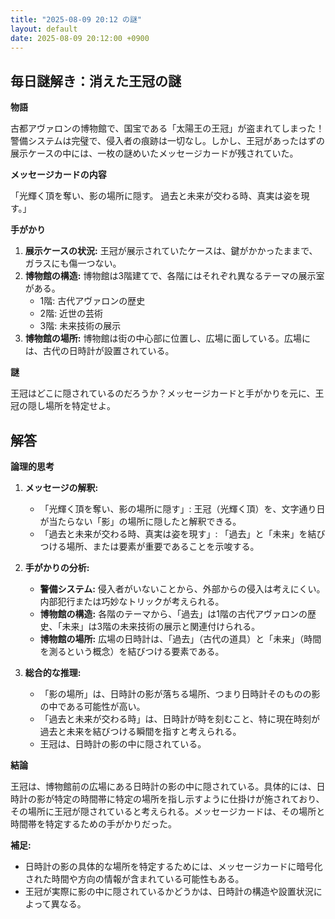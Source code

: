 ```yaml
---
title: "2025-08-09 20:12 の謎"
layout: default
date: 2025-08-09 20:12:00 +0900
---
```

## 毎日謎解き：消えた王冠の謎

**物語**

古都アヴァロンの博物館で、国宝である「太陽王の王冠」が盗まれてしまった！警備システムは完璧で、侵入者の痕跡は一切なし。しかし、王冠があったはずの展示ケースの中には、一枚の謎めいたメッセージカードが残されていた。

**メッセージカードの内容**

「光輝く頂を奪い、影の場所に隠す。
  過去と未来が交わる時、真実は姿を現す。」

**手がかり**

1.  **展示ケースの状況:** 王冠が展示されていたケースは、鍵がかかったままで、ガラスにも傷一つない。
2.  **博物館の構造:** 博物館は3階建てで、各階にはそれぞれ異なるテーマの展示室がある。
    *   1階: 古代アヴァロンの歴史
    *   2階: 近世の芸術
    *   3階: 未来技術の展示
3.  **博物館の場所:** 博物館は街の中心部に位置し、広場に面している。広場には、古代の日時計が設置されている。

**謎**

王冠はどこに隠されているのだろうか？メッセージカードと手がかりを元に、王冠の隠し場所を特定せよ。

## 解答

**論理的思考**

1.  **メッセージの解釈:**
    *   「光輝く頂を奪い、影の場所に隠す」: 王冠（光輝く頂）を、文字通り日が当たらない「影」の場所に隠したと解釈できる。
    *   「過去と未来が交わる時、真実は姿を現す」: 「過去」と「未来」を結びつける場所、または要素が重要であることを示唆する。

2.  **手がかりの分析:**
    *   **警備システム:** 侵入者がいないことから、外部からの侵入は考えにくい。内部犯行または巧妙なトリックが考えられる。
    *   **博物館の構造:** 各階のテーマから、「過去」は1階の古代アヴァロンの歴史、「未来」は3階の未来技術の展示と関連付けられる。
    *   **博物館の場所:** 広場の日時計は、「過去」（古代の道具）と「未来」（時間を測るという概念）を結びつける要素である。

3.  **総合的な推理:**
    *   「影の場所」は、日時計の影が落ちる場所、つまり日時計そのものの影の中である可能性が高い。
    *   「過去と未来が交わる時」は、日時計が時を刻むこと、特に現在時刻が過去と未来を結びつける瞬間を指すと考えられる。
    *   王冠は、日時計の影の中に隠されている。

**結論**

王冠は、博物館前の広場にある日時計の影の中に隠されている。具体的には、日時計の影が特定の時間帯に特定の場所を指し示すように仕掛けが施されており、その場所に王冠が隠されていると考えられる。メッセージカードは、その場所と時間帯を特定するための手がかりだった。

**補足:**

*   日時計の影の具体的な場所を特定するためには、メッセージカードに暗号化された時間や方向の情報が含まれている可能性もある。
*   王冠が実際に影の中に隠されているかどうかは、日時計の構造や設置状況によって異なる。
